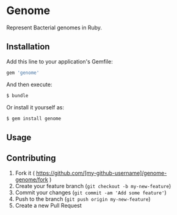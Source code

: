 # Genome

Represent Bacterial genomes in Ruby.

## Installation

Add this line to your application's Gemfile:

```ruby
gem 'genome'
```

And then execute:

```bash
$ bundle
```

Or install it yourself as:

```bash
$ gem install genome
```

## Usage

## Contributing

1. Fork it ( https://github.com/[my-github-username]/genome-genome/fork )
2. Create your feature branch (`git checkout -b my-new-feature`)
3. Commit your changes (`git commit -am 'Add some feature'`)
4. Push to the branch (`git push origin my-new-feature`)
5. Create a new Pull Request
